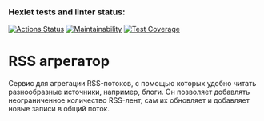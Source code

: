 ### Hexlet tests and linter status:
[![Actions Status](https://github.com/bogdan-ho/frontend-project-lvl3/workflows/hexlet-check/badge.svg)](https://github.com/bogdan-ho/frontend-project-lvl3/actions)
[![Maintainability](https://api.codeclimate.com/v1/badges/9800ba657efd8b3b15b3/maintainability)](https://codeclimate.com/github/bogdan-ho/frontend-project-lvl3/maintainability)
[![Test Coverage](https://api.codeclimate.com/v1/badges/9800ba657efd8b3b15b3/test_coverage)](https://codeclimate.com/github/bogdan-ho/frontend-project-lvl3/test_coverage)

# RSS агрегатор
Cервис для агрегации RSS-потоков, с помощью которых удобно читать разнообразные источники, например, блоги. Он позволяет добавлять неограниченное количество RSS-лент, сам их обновляет и добавляет новые записи в общий поток.